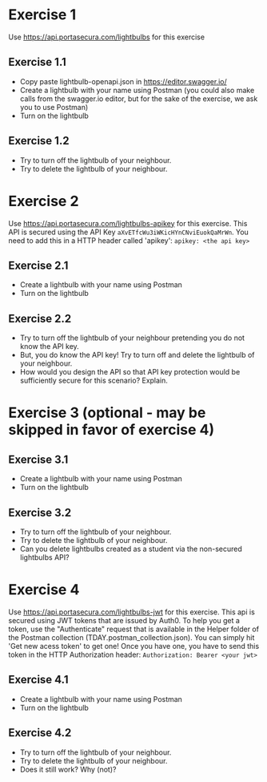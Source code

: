 # Exercise 1
Use https://api.portasecura.com/lightbulbs for this exercise
## Exercise 1.1
- Copy paste lightbulb-openapi.json in https://editor.swagger.io/
- Create a lightbulb with your name using Postman (you could also make calls from the swagger.io editor, but for the sake of the exercise, we ask you to use Postman)
- Turn on the lightbulb
## Exercise 1.2
- Try to turn off the lightbulb of your neighbour. 
- Try to delete the lightbulb of your neighbour. 
  
# Exercise 2
Use https://api.portasecura.com/lightbulbs-apikey for this exercise. This API is secured using the API Key `aXvETfcWu3iWKicHYnCNviEuokQaMrWn`. You need to add this in a HTTP header called 'apikey': `apikey: <the api key>`
## Exercise 2.1
- Create a lightbulb with your name using Postman
- Turn on the lightbulb
## Exercise 2.2
- Try to turn off the lightbulb of your neighbour pretending you do not know the API key.
- But, you do know the API key! Try to turn off and delete the lightbulb of your neighbour. 
- How would you design the API so that API key protection would be sufficiently secure for this scenario? Explain. 

# Exercise 3 (optional - may be skipped in favor of exercise 4)
## Exercise 3.1
- Create a lightbulb with your name using Postman
- Turn on the lightbulb
## Exercise 3.2
- Try to turn off the lightbulb of your neighbour. 
- Try to delete the lightbulb of your neighbour. 
- Can you delete lightbulbs created as a student via the non-secured lightbulbs API?

# Exercise 4
Use https://api.portasecura.com/lightbulbs-jwt for this exercise.
This api is secured using JWT tokens that are issued by Auth0. To help you get a token, use the "Authenticate" request that is available in the Helper folder of the Postman collection (TDAY.postman_collection.json). You can simply hit 'Get new acess token' to get one! Once you have one, you have to send this token in the HTTP Authorization header: `Authorization: Bearer <your jwt>`
## Exercise 4.1
- Create a lightbulb with your name using Postman
- Turn on the lightbulb
## Exercise 4.2
- Try to turn off the lightbulb of your neighbour. 
- Try to delete the lightbulb of your neighbour. 
- Does it still work? Why (not)?